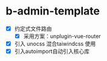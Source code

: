 # b-admin-template

- [x] 约定式文件路由
  - [x] 采用方案：unplugin-vue-router
- [x] 引入 unocss 混合taiwindcss 使用
- [x] 引入autoimport自动引入核心库
